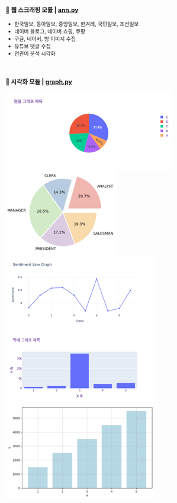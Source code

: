 ### 📌 웹 스크래핑 모듈 | [ann.py](ann.py)</br>
- 한국일보, 동아일보, 중앙일보, 한겨레, 국민일보, 조선일보 
- 네이버 블로그, 네이버 쇼핑, 쿠팡
- 구글, 네이버, 빙 이미지 수집
- 유튜브 댓글 수집
- 연관어 분석 시각화

&nbsp;

### 📌 시각화 모듈 | [graph.py](graph/graph.py)</br> 
<img src="graph/pie1.png" alt="pie1" width="450"/></br>
<img src="graph/pie2.png" alt="pie2" width="300"/></br>
<img src="graph/line1.png" alt="line1" width="400"/></br>
<img src="graph/bar1.png" alt="bar1" width="400"/></br>
<img src="graph/bar2.png" alt="bar2" width="400"/></br>



